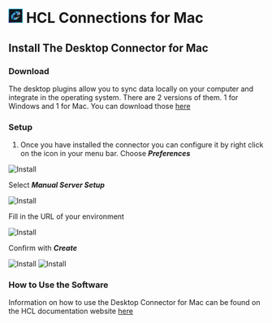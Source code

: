 # <img src="/assets/images/HCL_Connection_Master.png" alt="ConnectionsLogo" height="28" /> HCL Connections for Mac

## Install The Desktop Connector for Mac

### Download
The desktop plugins allow you to sync data locally on your computer and integrate in the operating system. There are 2 versions of them. 1 for Windows and 1 for Mac. You can download those [here](https://docs.collab.cloud/help/downloads/)

### Setup
1. Once you have installed the connector you can configure it by right click on the icon in your menu bar. Choose **_Preferences_**

<img src="/assets/images/screen-shots/mail/macplugin2.png" alt="Install" />

Select **_Manual Server Setup_**

<img src="/assets/images/screen-shots/mail/macplugin3.png" alt="Install" />

Fill in the URL of your environment

<img src="/assets/images/screen-shots/mail/macplugin4.png" alt="Install" />

Confirm with **_Create_**

<img src="/assets/images/screen-shots/mail/macplugin4.png" alt="Install" />

<img src="/assets/images/screen-shots/mail/macplugin5.png" alt="Install" />





### How to Use the Software
Information on how to use the Desktop Connector for Mac can be found on the HCL documentation website [here](https://help.hcltechsw.com/connections/v65/connectors/enduser/c_ms_plugins_win_explorer.html)
